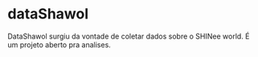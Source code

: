 # dataShawol
DataShawol surgiu da vontade de coletar dados sobre o SHINee world. É um projeto aberto pra analises. 
